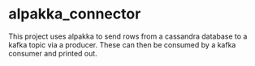 # alpakka_connector

This project uses alpakka to send rows from a cassandra database to a kafka topic via a producer. 
These can then be consumed by a kafka consumer and printed out.